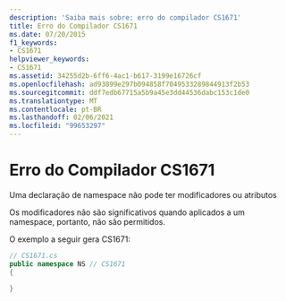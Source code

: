 ```yaml
---
description: 'Saiba mais sobre: erro do compilador CS1671'
title: Erro do Compilador CS1671
ms.date: 07/20/2015
f1_keywords:
- CS1671
helpviewer_keywords:
- CS1671
ms.assetid: 34255d2b-6ff6-4ac1-b617-3199e16726cf
ms.openlocfilehash: ad93899e297b094858f7049533289844913f2b53
ms.sourcegitcommit: ddf7edb67715a5b9a45e3dd44536dabc153c1de0
ms.translationtype: MT
ms.contentlocale: pt-BR
ms.lasthandoff: 02/06/2021
ms.locfileid: "99653297"
---
```

# <a name="compiler-error-cs1671"></a>Erro do Compilador CS1671

Uma declaração de namespace não pode ter modificadores ou atributos  
  
 Os modificadores não são significativos quando aplicados a um namespace, portanto, não são permitidos.  
  
 O exemplo a seguir gera CS1671:  
  
```csharp  
// CS1671.cs  
public namespace NS // CS1671  
{  
  
}  
```

